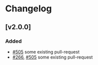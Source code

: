 # Changelog

## [v2.0.0]

### Added

- [#505] some existing pull-request
- [#266], [#505] some existing pull-request

[#303]: https://github.com/Symplify/Symplify/pull/303
[#505]: https://github.com/Symplify/Symplify/pull/505
[#266]: https://github.com/Symplify/Symplify/pull/266
